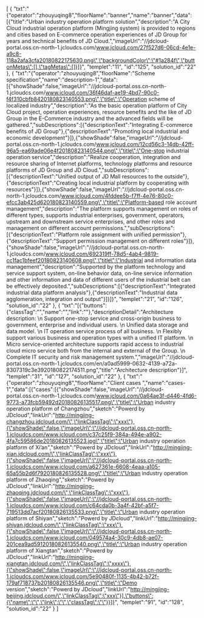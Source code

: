 [
	{
		"txt":"{\"operator\":\"zhouyuqing8\",\"floorName\":\"banner\",\"name\":\"banner\",\"data\":[{\"title\":\"Urban industry operation platform solution\",\"description\":\"A City Cloud industrial operation platform (Mingjing system) is provided to regions and cities based on E-commerce operation experiences of JD Group for years and technical benefits of JD Cloud.\",\"imageUrl\":\"//jdcloud-portal.oss.cn-north-1.jcloudcs.com/www.jcloud.com/27f527d6-06cd-4e1e-a9c8-118a2afa3cfa20180822175630.png\",\"backgroundColor\":\"#1a284f\",\"buttonMetas\":[],\"tagMetas\":[]}]}",
		"templet":"11",
		"id":"125",
		"solution_id":"22"
	},
	{
		"txt":"{\"operator\":\"zhouyuqing8\",\"floorName\":\"Scheme specification\",\"name\":\"description-1\",\"data\":[{\"showShade\":false,\"imageUrl\":\"//jdcloud-portal.oss.cn-north-1.jcloudcs.com/www.jcloud.com/36f46daf-ae19-4bd7-90c0-f4f310cbfb8420180823140553.png\",\"title\":\"Operation scheme of localized industry\",\"description\":\"As the basic operation platform of City Cloud project, operation experiences, resource benefits and the like of JD Group in the E-Commerce industry and the advanced fields will be gathered.\",\"subDescriptions\":[{\"descriptionText\":\"Integrating E-commerce benefits of JD Group\"},{\"descriptionText\":\"Promoting local industrial and economic development\"}]},{\"showShade\":false,\"imageUrl\":\"//jdcloud-portal.oss.cn-north-1.jcloudcs.com/www.jcloud.com/12cd56c3-14db-42ff-96a5-ea69ade06e4f20180823140544.png\",\"title\":\"One-stop industrial operation service\",\"description\":\"Realize cooperation, integration and resource sharing of Internet platforms, technology platforms and resource platforms of JD Group and JD Cloud.\",\"subDescriptions\":[{\"descriptionText\":\"Unified output of JD Mall resources to the outside\"},{\"descriptionText\":\"Creating local industrial platform by cooperating with resources\"}]},{\"showShade\":false,\"imageUrl\":\"//jdcloud-portal.oss.cn-north-1.jcloudcs.com/www.jcloud.com/4fddee5b-f7ff-4e76-80c0-efcc3ab425d620180823140559.png\",\"title\":\"Platform-based role account management\",\"description\":\"The platform supports management on roles of different types, supports industrial enterprises, government, operators, upstream and downstream service enterprises, and other roles and management on different account permissions.\",\"subDescriptions\":[{\"descriptionText\":\"Platform role assignment with unified permission\"},{\"descriptionText\":\"Support permission management on different roles\"}]},{\"showShade\":false,\"imageUrl\":\"//jdcloud-portal.oss.cn-north-1.jcloudcs.com/www.jcloud.com/692319ff-78d5-4ab4-9819-cc1fac1bfeef20180823140608.png\",\"title\":\"Industrial and information data management\",\"description\":\"Supported by the platform technology and service support system, on-line behavior data, on-line service information and other information and data of different users of the industrial belt can be effectively deposited.\",\"subDescriptions\":[{\"descriptionText\":\"Integrated industrial data platform analysis\"},{\"descriptionText\":\"Industrial data agglomeration, integration and output\"}]}]}",
		"templet":"21",
		"id":"126",
		"solution_id":"22"
	},
	{
		"txt":"[{\"buttons\":{\"classTag\":\"\",\"name\":\"\",\"link\":\"\"},\"descriptionDetail\":\"Architecture description: \\n Support one-stop service and cross-origin business to government, enterprise and individual users. \\n Unified data storage and data model. \\n IT operation service process of all business. \\n Flexibly support various business and operation types with a unified IT platform. \\n Micro service-oriented architecture supports rapid access to industrial cloud micro service both from the internal and external of the Group. \\n Complete IT security and risk management system.\",\"imageUrl\":\"//jdcloud-portal.oss.cn-north-1.jcloudcs.com/en/a0ad5999-0632-4139-a72a-8307319c3e3920180822174511.png\",\"title\":\"Architecture description\"}]",
		"templet":"31",
		"id":"127",
		"solution_id":"22"
	},
	{
		"txt":"{\"operator\":\"zhouyuqing8\",\"floorName\":\"Client cases \",\"name\":\"cases-1\",\"data\":[{\"cases\":[{\"showShade\":false,\"imageUrl\":\"//jdcloud-portal.oss.cn-north-1.jcloudcs.com/www.jcloud.com/0a64ae3f-d446-4fd6-9773-a73fcb59492d20180826135517.png\",\"title\":\"Urban industry operation platform of Changzhou\",\"sketch\":\"Powerd by JDcloud\",\"linkUrl\":\"http://mingjing-changzhou.jdcloud.com/\",\"linkClassTag\":\"xxx\"},{\"showShade\":false,\"imageUrl\":\"//jdcloud-portal.oss.cn-north-1.jcloudcs.com/www.jcloud.com/c37c25f9-384a-494e-a902-4fa7c59586de20180826135523.jpg\",\"title\":\"Urban industry operation platform of Xi’an\",\"sketch\":\"Powerd by JDcloud\",\"linkUrl\":\"http://mingjing-xian.jdcloud.com/\",\"linkClassTag\":\"xxx\"},{\"showShade\":false,\"imageUrl\":\"//jdcloud-portal.oss.cn-north-1.jcloudcs.com/www.jcloud.com/a627361e-6608-4eaa-a105-65a55b2d6f7920180826135528.png\",\"title\":\"Urban industry operation platform of Zhaoqing\",\"sketch\":\"Powerd by JDcloud\",\"linkUrl\":\"http://mingjing-zhaoqing.jdcloud.com/\",\"linkClassTag\":\"xxx\"},{\"showShade\":false,\"imageUrl\":\"//jdcloud-portal.oss.cn-north-1.jcloudcs.com/www.jcloud.com/c64cda0b-3a4f-42bf-a5f7-719513dd7acf20180826135533.png\",\"title\":\"Urban industry operation platform of Shiyan\",\"sketch\":\"Powerd by JDcloud\",\"linkUrl\":\"http://mingjing-shiyan.jdcloud.com/\",\"linkClassTag\":\"xxx\"},{\"showShade\":false,\"imageUrl\":\"//jdcloud-portal.oss.cn-north-1.jcloudcs.com/www.jcloud.com/049574a4-30c9-4db8-ae07-201cea9ad59120180826135540.png\",\"title\":\"Urban industry operation platform of Xiangtan\",\"sketch\":\"Powerd by JDcloud\",\"linkUrl\":\"http://mingjing-xiangtan.jdcloud.com/\",\"linkClassTag\":\"xxxx\"},{\"showShade\":false,\"imageUrl\":\"//jdcloud-portal.oss.cn-north-1.jcloudcs.com/www.jcloud.com/5e90480f-1135-4b42-b72f-179af718737b20180826135546.png\",\"title\":\"Demo version\",\"sketch\":\"Powerd by JDcloud\",\"linkUrl\":\"http://mingjing-beijing.jdcloud.com/\",\"linkClassTag\":\"xxx\"}],\"buttons\":{\"name\":\"\",\"link\":\"\",\"classTag\":\"\"}}]}",
		"templet":"91",
		"id":"128",
		"solution_id":"22"
	}
]